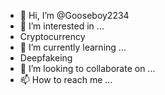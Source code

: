- 👋 Hi, I’m @Gooseboy2234
- 👀 I’m interested in ...
- Cryptocurrency
- 🌱 I’m currently learning ...
- Deepfakeing
- 💞️ I’m looking to collaborate on ...
- 📫 How to reach me ...

<!---
Gooseboy2234/Gooseboy2234 is a ✨ special ✨ repository because its `README.md` (this file) appears on your GitHub profile.
You can click the Preview link to take a look at your changes.
--->
